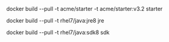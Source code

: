 docker build --pull -t acme/starter -t acme/starter:v3.2 starter

docker build --pull -t rhel7/java:jre8 jre

docker build --pull -t rhel7/java:sdk8 sdk
